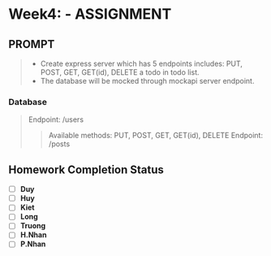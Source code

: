 # Week4: - ASSIGNMENT

## PROMPT
 > - Create express server which has 5 endpoints includes: PUT, POST, GET, GET(id), DELETE a todo in todo list.
 > - The database will be mocked through mockapi server endpoint.

### Database
 >  Endpoint: /users  
 > > Available methods: PUT, POST, GET, GET(id), DELETE
 > Endpoint: /posts
## Homework Completion Status

- [ ] **Duy**
- [ ] **Huy**
- [ ] **Kiet**
- [ ] **Long**
- [ ] **Truong**
- [ ] **H.Nhan**
- [ ] **P.Nhan**
